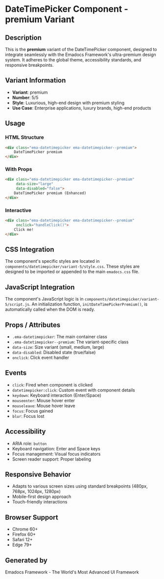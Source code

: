 # DateTimePicker Component - premium Variant

## Description
This is the **premium** variant of the DateTimePicker component, designed to integrate seamlessly with the Emadocs Framework's ultra-premium design system. It adheres to the global theme, accessibility standards, and responsive breakpoints.

## Variant Information
- **Variant**: premium
- **Number**: 5/5
- **Style**: Luxurious, high-end design with premium styling
- **Use Case**: Enterprise applications, luxury brands, high-end products

## Usage

### HTML Structure
```html
<div class="ema-datetimepicker ema-datetimepicker--premium">
    DateTimePicker premium
</div>
```

### With Props
```html
<div class="ema-datetimepicker ema-datetimepicker--premium" 
     data-size="large" 
     data-disabled="false">
    DateTimePicker premium (Enhanced)
</div>
```

### Interactive
```html
<div class="ema-datetimepicker ema-datetimepicker--premium" 
     onclick="handleClick()">
    Click me!
</div>
```

## CSS Integration
The component's specific styles are located in `components/datetimepicker/variant-5/style.css`. These styles are designed to be imported or appended to the main `emadocs.css` file.

## JavaScript Integration
The component's JavaScript logic is in `components/datetimepicker/variant-5/script.js`. An initialization function, `initDateTimePickerPremium()`, is automatically called when the DOM is ready.

## Props / Attributes
- `.ema-datetimepicker`: The main container class
- `.ema-datetimepicker--premium`: The variant-specific class
- `data-size`: Size variant (small, medium, large)
- `data-disabled`: Disabled state (true/false)
- `onclick`: Click event handler

## Events
- `click`: Fired when component is clicked
- `datetimepicker:click`: Custom event with component details
- `keydown`: Keyboard interaction (Enter/Space)
- `mouseenter`: Mouse hover enter
- `mouseleave`: Mouse hover leave
- `focus`: Focus gained
- `blur`: Focus lost

## Accessibility
- ARIA role: `button`
- Keyboard navigation: Enter and Space keys
- Focus management: Visual focus indicators
- Screen reader support: Proper labeling

## Responsive Behavior
- Adapts to various screen sizes using standard breakpoints (480px, 768px, 1024px, 1280px)
- Mobile-first design approach
- Touch-friendly interactions

## Browser Support
- Chrome 60+
- Firefox 60+
- Safari 12+
- Edge 79+

## Generated by
Emadocs Framework - The World's Most Advanced UI Framework
